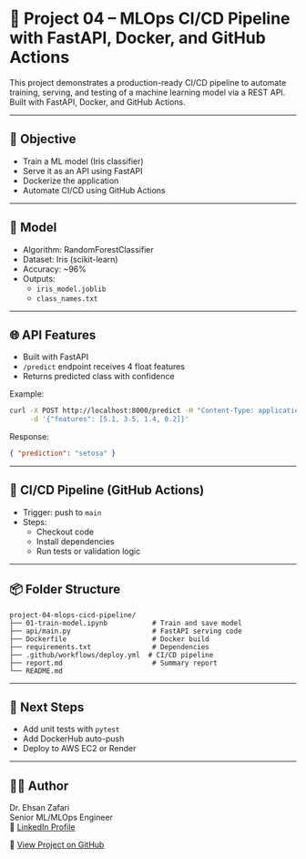 
# 🔁 Project 04 – MLOps CI/CD Pipeline with FastAPI, Docker, and GitHub Actions

This project demonstrates a production-ready CI/CD pipeline to automate training, serving, and testing of a machine learning model via a REST API. Built with FastAPI, Docker, and GitHub Actions.

---

## 🎯 Objective
- Train a ML model (Iris classifier)
- Serve it as an API using FastAPI
- Dockerize the application
- Automate CI/CD using GitHub Actions

---

## 🧠 Model
- Algorithm: RandomForestClassifier
- Dataset: Iris (scikit-learn)
- Accuracy: ~96%
- Outputs:
  - `iris_model.joblib`
  - `class_names.txt`

---

## 🌐 API Features
- Built with FastAPI
- `/predict` endpoint receives 4 float features
- Returns predicted class with confidence

Example:
```bash
curl -X POST http://localhost:8000/predict -H "Content-Type: application/json" \
     -d '{"features": [5.1, 3.5, 1.4, 0.2]}'
```

Response:
```json
{ "prediction": "setosa" }
```

---

## 🔄 CI/CD Pipeline (GitHub Actions)
- Trigger: push to `main`
- Steps:
  - Checkout code
  - Install dependencies
  - Run tests or validation logic

---

## 📦 Folder Structure
```
project-04-mlops-cicd-pipeline/
├── 01-train-model.ipynb           # Train and save model
├── api/main.py                    # FastAPI serving code
├── Dockerfile                     # Docker build
├── requirements.txt               # Dependencies
├── .github/workflows/deploy.yml  # CI/CD pipeline
├── report.md                      # Summary report
└── README.md
```

---

## 🚀 Next Steps
- Add unit tests with `pytest`
- Add DockerHub auto-push
- Deploy to AWS EC2 or Render

---

## 👨‍💻 Author
Dr. Ehsan Zafari  
Senior ML/MLOps Engineer  
🔗 [LinkedIn Profile](https://www.linkedin.com/in/dr-ehsan-zafari-ai-ml)

🔗 [View Project on GitHub](https://github.com/Essi2030/mlops-projects-portfolio/tree/main/project-04-mlops-cicd-pipeline)

